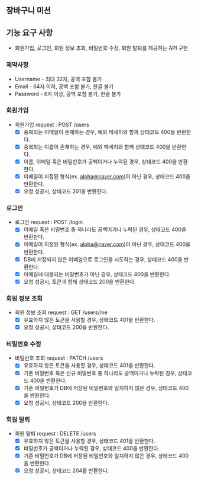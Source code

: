 ## 장바구니 미션

## 기능 요구 사항

- 회원가입, 로그인, 회원 정보 조회, 비밀번호 수정, 회원 탈퇴를 제공하는 API 구현

### 제약사항

- Username - 최대 32자, 공백 포함 불가
- Email - 64자 이하, 공백 포함 불가, 한글 불가
- Password - 6자 이상, 공백 포함 불가, 한글 불가

### 회원가입

- 회원가입 request : POST /users
    - [x] 중복되는 이메일이 존재하는 경우, 예외 메세지와 함께 상태코드 400을 반환한다.
    - [x] 중복되는 이름이 존재하는 경우, 예외 메세지와 함께 상태코드 400을 반환한다.
    - [x] 이름, 이메일 혹은 비밀번호가 공백이거나 누락된 경우, 상태코드 400을 반환한다.
    - [x] 이메일이 지정된 형식(ex. alpha@naver.com)이 아닌 경우, 상태코드 400을 반환한다.
    - [x] 요청 성공시, 상태코드 201을 반환한다.

### 로그인

- 로그인 request : POST /login
    - [x] 이메일 혹은 비밀번호 중 하나라도 공백이거나 누락된 경우, 상태코드 400을 반환한다.
    - [x] 이메일이 지정된 형식(ex. alpha@naver.com)이 아닌 경우, 상태코드 400을 반환한다.
    - [x] DB에 저장되지 않은 이메일으로 로그인을 시도하는 경우, 상태코드 400을 반환한다.
    - [x] 이메일에 대응되는 비밀번호가 아닌 경우, 상태코드 400을 반환한다.
    - [x] 요청 성공시, 토큰과 함께 상태코드 200을 반환한다.

### 회원 정보 조회

- 회원 정보 조회 request : GET /users/me
    - [x] 유효하지 않은 토큰을 사용할 경우, 상태코드 401을 반환한다.
    - [x] 요청 성공시, 상태코드 200을 반환한다.

### 비밀번호 수정

- 비밀번호 조회 request : PATCH /users
    - [x] 유효하지 않은 토큰을 사용할 경우, 상태코드 401을 반환한다.
    - [x] 기존 비밀번호 혹은 신규 비밀번호 중 하나라도 공백이거나 누락된 경우, 상태코드 400을 반환한다.
    - [x] 기존 비밀번호가 DB에 저장된 비밀번호와 일치하지 않은 경우, 상태코드 400을 반환한다.
    - [x] 요청 성공시, 상태코드 200을 반환한다.

### 회원 탈퇴

- 회원 탈퇴 request : DELETE /users
    - [x] 유효하지 않은 토큰을 사용할 경우, 상태코드 401을 반환한다.
    - [x] 비밀번호가 공백이거나 누락된 경우, 상태코드 400을 반환한다.
    - [x] 기존 비밀번호가 DB에 저장된 비밀번호와 일치하지 않은 경우, 상태코드 400을 반환한다.
    - [x] 요청 성공시, 상태코드 204를 반환한다.